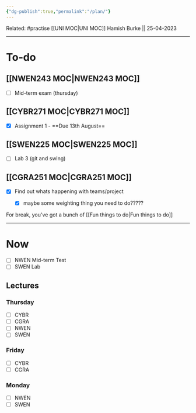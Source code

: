 ```yaml
---
{"dg-publish":true,"permalink":"/plan/"}
---
```


Related: #practise 
[[UNI MOC\|UNI MOC]]
Hamish Burke || 25-04-2023
***

# To-do

## [[NWEN243 MOC\|NWEN243 MOC]]

- [ ] Mid-term exam (thursday)

## [[CYBR271 MOC\|CYBR271 MOC]]

- [x] Assignment 1 - ==Due 13th August==

## [[SWEN225 MOC\|SWEN225 MOC]]

- [ ] Lab 3 (git and swing)

## [[CGRA251 MOC\|CGRA251 MOC]]

- [x] Find out whats happening with teams/project
	- [x] maybe some weighting thing you need to do?????


For break, you've got a bunch of [[Fun things to do\|Fun things to do]]

***

# Now

- [ ] NWEN Mid-term Test
- [ ] SWEN Lab

## Lectures

### Thursday

- [ ] CYBR
- [ ] CGRA
- [ ] NWEN
- [ ] SWEN

### Friday

- [ ] CYBR
- [ ] CGRA

### Monday

- [ ] NWEN
- [ ] SWEN

